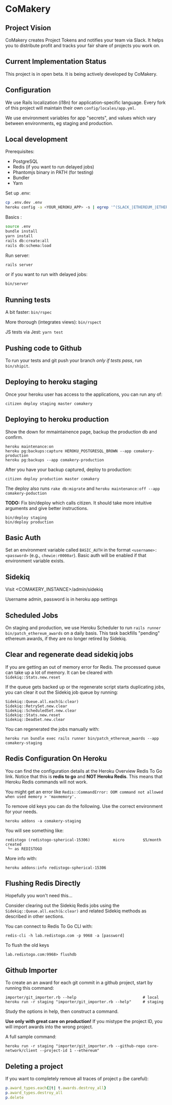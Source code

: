 # CoMakery

## Project Vision

CoMakery creates Project Tokens and notifies your team via Slack.
It helps you to distribute profit and tracks your fair share of projects you work on.

## Current Implementation Status

This project is in open beta.
It is being actively developed by CoMakery.

## Configuration

We use Rails localization (i18n) for application-specific language.
Every fork of this project will maintain their own `config/locales/app.yml`.

We use environment variables for app "secrets", and values which vary between environments,
eg staging and production.

## Local development

Prerequisites:

- PostgreSQL
- Redis (if you want to run delayed jobs)
- Phantomjs binary in PATH (for testing)
- Bundler
- Yarn

Set up .env:

```sh
cp .env.dev .env
heroku config -a <YOUR_HEROKU_APP> -s | egrep '^(SLACK_|ETHEREUM_|ETHERCAMP_)' | sort >> .env
```

Basics :

```sh
source .env
bundle install
yarn install
rails db:create:all
rails db:schema:load
```

Run server:

```sh
rails server
```

or if you want to run with delayed jobs:

```sh
bin/server
```

## Running tests

A bit faster: `bin/rspec`

More thorough (integrates views): `bin/rspect`

JS tests via Jest: `yarn test`

## Pushing code to Github

To run your tests and git push your branch *only if tests pass*, run `bin/shipit`.

## Deploying to heroku staging

Once your heroku user has access to the applications, you can run any of:

```
citizen deploy staging master comakery
```

## Deploying to heroku production

Show the down for mmaintainence page, backup the production db and confirm.

```
heroku maintenance:on
heroku pg:backups:capture HEROKU_POSTGRESQL_BROWN --app comakery-production
heroku pg:backups --app comakery-production
```

After you have your backup captured, deploy to production:
```
citizen deploy production master comakery
```

The deploy also runs `rake db:migrate` and `heroku maintenance:off --app comakery-poduction`

**TODO:** Fix bin/deploy which calls citizen. It should take more intuitive arguments and give better instructions.
```
bin/deploy staging
bin/deploy production
```

## Basic Auth

Set an environment variable called `BASIC_AUTH` in the format
`<username>:<password>` (e.g., `chewie:r0000ar`). Basic auth will be enabled if
that environment variable exists.

## Sidekiq

Visit <COMAKERY_INSTANCE>/admin/sidekiq

Username admin, password is in heroku app settings

## Scheduled Jobs

On staging and production, we use Heroku Scheduler to run `rails runner bin/patch_ethereum_awards`
on a daily basis.  This task backfills "pending" ethereum awards, if they are no longer retired by Sidekiq.

## Clear and regenerate dead sidekiq jobs

If you are getting an out of memory error for Redis. The processed queue can take up a lot of memory. It can be cleared with `Sidekiq::Stats.new.reset`

If the queue gets backed up or the regenerate script starts duplicating jobs, you can clear it out the Sidekiq job queue by running:

```
Sidekiq::Queue.all.each(&:clear)
Sidekiq::RetrySet.new.clear
Sidekiq::ScheduledSet.new.clear
Sidekiq::Stats.new.reset
Sidekiq::DeadSet.new.clear
```

You can regenerated the jobs manually with:
```
heroku run bundle exec rails runner bin/patch_ethereum_awards --app comakery-staging
```

## Redis Configuration On Heroku

You can find the configuration details at the Heroku Overview Redis To Go link. Notice that this is **redis to go** and **NOT Heroku Redis**. This means that Heroku Redis commands will not work.

You might get an error like `Redis::CommandError: OOM command not allowed when used memory > 'maxmemory'.`

To remove old keys you can do the following. Use the correct environment for your needs.

```
heroku addons -a comakery-staging
```

You will see something like:
```
redistogo (redistogo-spherical-15306)          micro        $5/month   created
 └─ as REDISTOGO
```

More info with:
```
heroku addons:info redistogo-spherical-15306
```

## Flushing Redis Directly

Hopefully you won't need this...

Consider clearing out the Sidekiq Redis jobs using the `Sidekiq::Queue.all.each(&:clear)` and related Sidekiq methods as described in other sections.

You can connect to Redis To Go CLI with:
```
redis-cli -h lab.redistogo.com -p 9968 -a [password]
```

To flush the old keys
```
lab.redistogo.com:9968> flushdb
```

## Github Importer

To create an an award for each git commit in a github project, start by running this command:  
```
importer/git_importer.rb --help                             # local
heroku run -r staging "importer/git_importer.rb --help"     # staging
```

Study the options in help, then construct a command.

**Use only with great care on production!**
If you mistype the project ID, you will import awards into the wrong project.

A full sample command:
```
heroku run -r staging "importer/git_importer.rb --github-repo core-network/client --project-id 1 --ethereum"
```

## Deleting a project

If you want to completely remove all traces of project `p` (be careful):

```ruby
p.award_types.each{|t| t.awards.destroy_all}
p.award_types.destroy_all
p.delete
```
